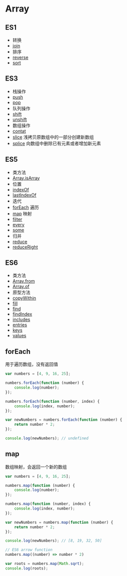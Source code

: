 # Array

## ES1
- 转换
 - [join](#reverse)
- 排序
 - [reverse](#reverse)
 - [sort](#sort)

## ES3
- 栈操作
 - [push](#push)
 - [pop](#pop)
- 队列操作
 - [shift](#shift)
 - [unshift](#unshift)
- 数组操作
 - [contat](#contat)
 - [slice](#slice) 浅拷贝原数组中的一部分创建新数组
 - [splice](#splice) 向数组中删除已有元素或者增加新元素

## ES5
- 类方法
 - [Array.isArray]()
- 位置
 - [indexOf](#indexOf)
 - [lastIndexOf](#lastIndexOf)
- 迭代
 - [forEach](#foreach) 遍历
 - [map](#map) 映射
 - [filter]()
 - [every]()
 - [some]()
- 归并
 - [reduce]()
 - [reduceRight]()

## ES6
- 类方法
 - [Array.from](#Array.from)
 - [Array.of](#Array.of)
- 原型方法
 - [copyWithin]()
 - [fill]()
 - [find]()
 - [findIndex]()
 - [includes]()
 - [entries]()
 - [keys]()
 - [values]()

## forEach
用于遍历数组，没有返回值
```javascript
var numbers = [4, 9, 16, 25];

numbers.forEach(function (number) {
	console.log(number);
});

numbers.forEach(function (number, index) {
	console.log(index, number);
});

var newNumbers = numbers.forEach(function (number) {
	return number * 2;
});

console.log(newNumbers); // undefined
```

## map
数组映射，会返回一个新的数组
```javascript
var numbers = [4, 9, 16, 25];

numbers.map(function (number) {
	console.log(number);
});

numbers.map(function (number, index) {
	console.log(index, number);
});

var newNumbers = numbers.map(function (number) {
	return number * 2;
});

console.log(newNumbers); // [8, 19, 32, 50]

// ES6 arrow function
numbers.map((number) => number * 2)

var roots = numbers.map(Math.sqrt);
console.log(roots);
```
